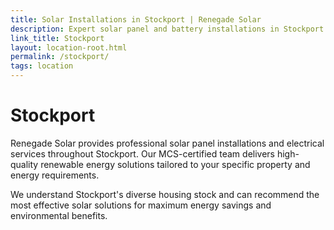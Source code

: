 ```yaml
---
title: Solar Installations in Stockport | Renegade Solar
description: Expert solar panel and battery installations in Stockport. MCS-certified local installer with comprehensive electrical services and excellent customer reviews.
link_title: Stockport
layout: location-root.html
permalink: /stockport/
tags: location
---
```


# Stockport

Renegade Solar provides professional solar panel installations and electrical services throughout Stockport. Our MCS-certified team delivers high-quality renewable energy solutions tailored to your specific property and energy requirements.

We understand Stockport's diverse housing stock and can recommend the most effective solar solutions for maximum energy savings and environmental benefits.